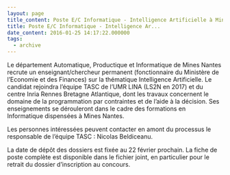 ```yaml
---
layout: page
title_content: Poste E/C Informatique - Intelligence Artificielle à Mines Nantes
title: Poste E/C Informatique - Intelligence Ar...
date_content: 2016-01-25 14:17:22.000000
tags:
  - archive
---
```

Le département Automatique, Productique et Informatique de Mines Nantes
recrute un enseignant/chercheur permanent (fonctionnaire du Ministère de
l’Economie et des Finances) sur la thématique Intelligence Artificielle. Le
candidat rejoindra l’équipe TASC de l’UMR LINA (LS2N en 2017) et du centre
Inria Rennes Bretagne Atlantique, dont les travaux concernent le domaine de la
programmation par contraintes et de l’aide à la décision. Ses enseignements se
dérouleront dans le cadre des formations en Informatique dispensées à Mines
Nantes.





Les personnes intéressées peuvent contacter en amont du processus le
responsable de l’équipe TASC : Nicolas Beldiceanu.



La date de dépôt des dossiers est fixée au 22 février prochain. La fiche de
poste complète est disponible dans le fichier joint, en particulier pour le
retrait du dossier d’inscription au concours.



